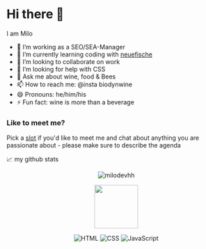 # Hi there 👋 

I am Milo
- 🔭 I’m working as a SEO/SEA-Manager 
- 🌱 I’m currently learning coding with [neuefische](https://github.com/neuefische)
- 👯 I’m looking to collaborate on work 
- 🤔 I’m looking for help with CSS 
- 💬 Ask me about wine, food & Bees 
- 📫 How to reach me: @insta biodynwine
- 😄 Pronouns: he/him/his
- ⚡ Fun fact: wine is more than a beverage

### Like to meet me?
Pick a [slot](https://calendly.com/schmiessek/30min) if you'd like to meet me and chat about anything you are passionate about - please make sure to describe the agenda


📈 my github stats
<p align="center"> <img src="https://github-readme-stats.vercel.app/api?username=milodevhh&show_icons=true&theme=gotham" alt="milodevhh" />
  <div id="footer" align="center">
  <img src="https://media.giphy.com/media/hqU2KkjW5bE2v2Z7Q2/giphy.gif" width="100"/>

  ![HTML](https://img.shields.io/badge/HTML5-E34F26?style=for-the-badge&logo=html5&logoColor=white)
  ![CSS](https://img.shields.io/badge/CSS3-1572B6?style=for-the-badge&logo=css3&logoColor=white)
  ![JavaScript](https://img.shields.io/badge/JavaScript-F7DF1E?style=for-the-badge&logo=javascript&logoColor=black)
</div>
